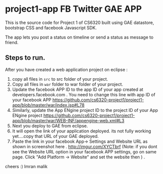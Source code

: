 # project1-app FB Twitter GAE APP

This is the source code for Project 1 of CS6320 built using GAE datastore, bootstrap CSS and facebook Javascript SDK. 

The app lets you post a status on timeline or send a status as message to friend. 

## Steps to run. 

After you have created a web application project on eclipse : 

1. copy all files in `src` to src folder of your project. 
2. Copy all files in `war` folder to war folder of your project.
3. Update the facebook APP ID to the app ID of your app created at developers.facebook.com . You need to change this line with app ID of your facebook APP https://github.com/cs6320-project1/project1-app/blob/master/war/index.jsp#L78 
4. Similarly, update the App ENgine project ID to the project ID of your App ENgine project https://github.com/cs6320-project1/project1-app/blob/master/war/WEB-INF/appengine-web.xml#L3 
5. Next you deploy to GAE from eclipse. 
6. It will open the link of your application deployed. its not fully working yet....copy that URL of your GAE deployed. 
7. Paste the link in your facebook App-> Settings and Website URL as shown in screenshot here . http://imgur.com/XYCTbrf (Note: if you dont see the Website URL option in your facebook APP settings, go on same page. Click "Add Platform -> Website" and set the website then ) .

cheers :)
Imran malik
